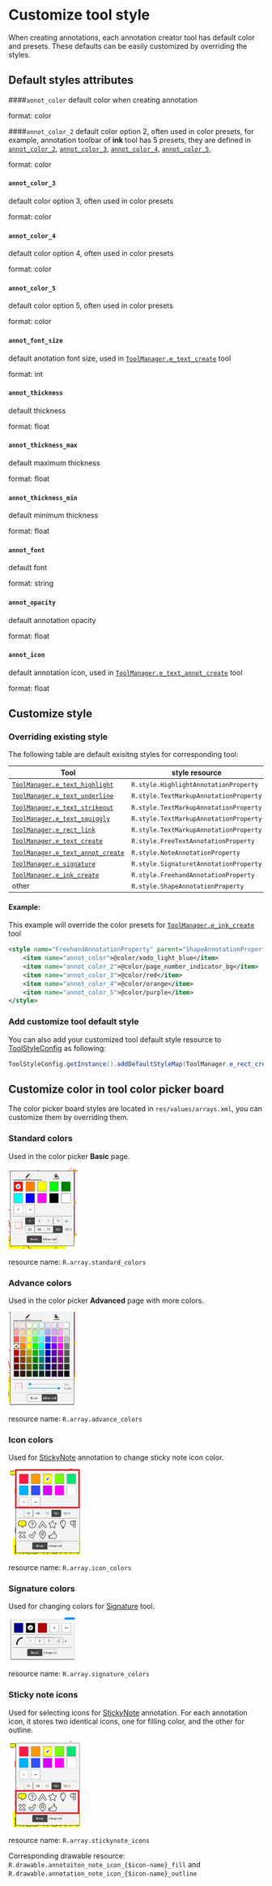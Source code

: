 # Customize tool style
When creating annotations, each annotation creator tool has default color and presets. These defaults can be easily customized by overriding the styles.

## Default styles attributes
####`annot_color`
default color when creating annotation

format: color

####`annot_color_2`
default color option 2, often used in color presets, for example, annotation toolbar of **ink** tool has 5 presets, they are defined in [`annot_color_2`](#annot_color_2), [`annot_color_3`](#annot_color_3), [`annot_color_4`](#annot_color_4), [`annot_color_5`](#annot_color_5), 

format: color

#### `annot_color_3`
default color option 3, often used in color presets

format: color

#### `annot_color_4`
default color option 4, often used in color presets

format: color

#### `annot_color_5`
default color option 5, often used in color presets

format: color

#### `annot_font_size`
default anotation font size, used in [`ToolManager.e_text_create`]() tool

format: int

#### `annot_thickness`
default thickness

format: float

#### `annot_thickness_max`
default maximum thickness

format: float

#### `annot_thickness_min`
default minimum thickness

format: float

#### `annot_font`
default font

format: string

#### `annot_opacity`
default annotation opacity

format: float

#### `annot_icon`
default annotation icon, used in [`ToolManager.e_text_annot_create`]() tool

format: float

## Customize style
### Overriding existing style
The following table are default exisitng styles for corresponding tool:

| Tool                                | style resource                       |
|-------------------------------------|--------------------------------------|
| [`ToolManager.e_text_highlight`]()    | `R.style.HighlightAnnotationProperty`  |
| [`ToolManager.e_text_underline`]()    | `R.style.TextMarkupAnnotationProperty` |
| [`ToolManager.e_text_strikeout`]()    | `R.style.TextMarkupAnnotationProperty` |
| [`ToolManager.e_text_squiggly`]()     | `R.style.TextMarkupAnnotationProperty` |
| [`ToolManager.e_rect_link`]()         | `R.style.TextMarkupAnnotationProperty` |
| [`ToolManager.e_text_create`]()       | `R.style.FreeTextAnnotationProperty`   |
| [`ToolManager.e_text_annot_create`]() | `R.style.NoteAnnotationProperty`       |
| [`ToolManager.e_signature`]()         | `R.style.SignaturetAnnotationProperty` |
| [`ToolManager.e_ink_create`]()        | `R.style.FreehandAnnotationProperty`   |
| other                               | `R.style.ShapeAnnotationProperty`      |

#### Example:
This example will override the color presets for [`ToolManager.e_ink_create`]() tool

```xml
<style name="FreehandAnnotationProperty" parent="ShapeAnnotationProperty">
    <item name="annot_color">@color/xodo_light_blue</item>
    <item name="annot_color_2">@color/page_number_indicator_bg</item>
    <item name="annot_color_3">@color/red</item>
    <item name="annot_color_4">@color/orange</item>
    <item name="annot_color_5">@color/purple</item>
</style>
```

### Add customize tool default style
You can also add your customized tool default style resource to [ToolStyleConfig]() as following:

```java
ToolStyleConfig.getInstance().addDefaultStyleMap(ToolManager.e_rect_create, R.style.rectangle_style);
```

## Customize color in tool color picker board

The color picker board styles are located in `res/values/arrays.xml`, you can customize them by overriding them.

### Standard colors
Used in the color picker **Basic** page.

![color-picker](./img/color-picker.png)

resource name: `R.array.standard_colors`

### Advance colors
Used in the color picker **Advanced** page with more colors.

![color-picker](./img/color-picker-advanced.png)

resource name: `R.array.advance_colors`

### Icon colors
Used for [StickyNote](https://www.pdftron.com/pdfnet/mobile/docs/Android/pdfnet/javadoc/reference/com/pdftron/pdf/annots/Text.html) annotation to change sticky note icon color.

![color-picker](./img/note-icon-color-picker.png)

resource name: `R.array.icon_colors`

### Signature colors
Used for changing colors for [Signature]() tool.

![color-picker](./img/signature-color-picker.png)

resource name: `R.array.signature_colors`

### Sticky note icons
Used for selecting icons for [StickyNote](https://www.pdftron.com/pdfnet/mobile/docs/Android/pdfnet/javadoc/reference/com/pdftron/pdf/annots/Text.html) annotation. For each annotation icon, it stores two identical icons, one for filling color, and the other for outline.

![icon-picker](./img/note-icon-picker.png)

resource name: `R.array.stickynote_icons`

Corresponding drawable resource: `R.drawable.annotaiton_note_icon_{$icon-name}_fill` and `R.drawable.annotation_note_icon_{$icon-name}_outline`




